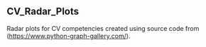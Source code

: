 ## CV_Radar_Plots

Radar plots for CV competencies created using source code from (https://www.python-graph-gallery.com/).
